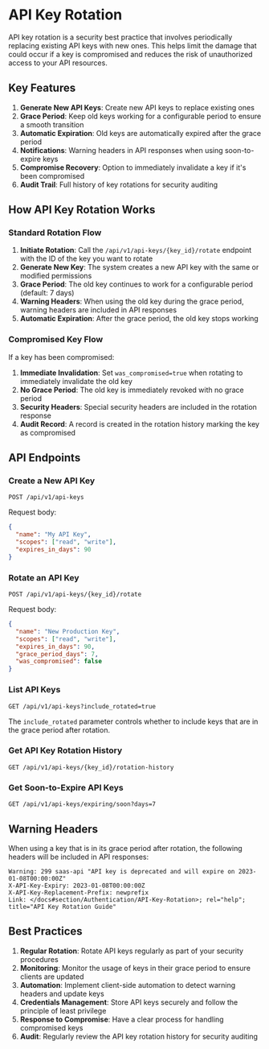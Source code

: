 # API Key Rotation

API key rotation is a security best practice that involves periodically replacing existing API keys with new ones. This helps limit the damage that could occur if a key is compromised and reduces the risk of unauthorized access to your API resources.

## Key Features

1. **Generate New API Keys**: Create new API keys to replace existing ones
2. **Grace Period**: Keep old keys working for a configurable period to ensure a smooth transition
3. **Automatic Expiration**: Old keys are automatically expired after the grace period
4. **Notifications**: Warning headers in API responses when using soon-to-expire keys
5. **Compromise Recovery**: Option to immediately invalidate a key if it's been compromised
6. **Audit Trail**: Full history of key rotations for security auditing

## How API Key Rotation Works

### Standard Rotation Flow

1. **Initiate Rotation**: Call the `/api/v1/api-keys/{key_id}/rotate` endpoint with the ID of the key you want to rotate
2. **Generate New Key**: The system creates a new API key with the same or modified permissions
3. **Grace Period**: The old key continues to work for a configurable period (default: 7 days)
4. **Warning Headers**: When using the old key during the grace period, warning headers are included in API responses
5. **Automatic Expiration**: After the grace period, the old key stops working

### Compromised Key Flow

If a key has been compromised:

1. **Immediate Invalidation**: Set `was_compromised=true` when rotating to immediately invalidate the old key
2. **No Grace Period**: The old key is immediately revoked with no grace period
3. **Security Headers**: Special security headers are included in the rotation response
4. **Audit Record**: A record is created in the rotation history marking the key as compromised

## API Endpoints

### Create a New API Key

```http
POST /api/v1/api-keys
```

Request body:
```json
{
  "name": "My API Key",
  "scopes": ["read", "write"],
  "expires_in_days": 90
}
```

### Rotate an API Key

```http
POST /api/v1/api-keys/{key_id}/rotate
```

Request body:
```json
{
  "name": "New Production Key",
  "scopes": ["read", "write"],
  "expires_in_days": 90,
  "grace_period_days": 7,
  "was_compromised": false
}
```

### List API Keys

```http
GET /api/v1/api-keys?include_rotated=true
```

The `include_rotated` parameter controls whether to include keys that are in the grace period after rotation.

### Get API Key Rotation History

```http
GET /api/v1/api-keys/{key_id}/rotation-history
```

### Get Soon-to-Expire API Keys

```http
GET /api/v1/api-keys/expiring/soon?days=7
```

## Warning Headers

When using a key that is in its grace period after rotation, the following headers will be included in API responses:

```
Warning: 299 saas-api "API key is deprecated and will expire on 2023-01-08T00:00:00Z"
X-API-Key-Expiry: 2023-01-08T00:00:00Z
X-API-Key-Replacement-Prefix: newprefix
Link: </docs#section/Authentication/API-Key-Rotation>; rel="help"; title="API Key Rotation Guide"
```

## Best Practices

1. **Regular Rotation**: Rotate API keys regularly as part of your security procedures
2. **Monitoring**: Monitor the usage of keys in their grace period to ensure clients are updated
3. **Automation**: Implement client-side automation to detect warning headers and update keys
4. **Credentials Management**: Store API keys securely and follow the principle of least privilege
5. **Response to Compromise**: Have a clear process for handling compromised keys
6. **Audit**: Regularly review the API key rotation history for security auditing
